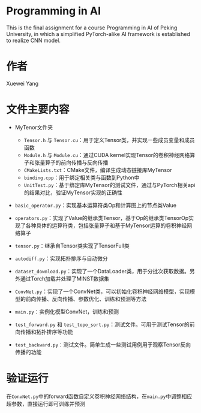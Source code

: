 # Programming in AI
This is the final assignment for a course Programming in AI of Peking University, in which a simplified PyTorch-alike AI framework is established to realize CNN model.

# 作者
Xuewei Yang

# 文件主要内容

* MyTenor文件夹
    * `Tensor.h` 与 `Tensor.cu`：用于定义Tensor类，并实现一些成员变量和成员函数
    * `Module.h` 与 `Module.cu`：通过CUDA kernel实现Tensor的卷积神经网络算子和张量算子的前向传播与反向传播
    * `CMakeLists.txt`：CMake文件，编译生成动态链接库MyTensor
    * `binding.cpp`：用于绑定相关类与函数到Python中
    * `UnitTest.py`：基于绑定库MyTensor的测试文件，通过与PyTorch相关api的结果对比，验证MyTensor实现的正确性

* `basic_operator.py`：实现基本运算符类Op和计算图上的节点类Value
* `operators.py`：实现了Value的继承类Tensor，基于Op的继承类TensorOp实现了各种具体的运算符类，包括张量算子和基于MyTensor运算的卷积神经网络算子
* `tensor.py`：继承自Tensor类实现了TensorFull类
* `autodiff.py`：实现拓扑排序与自动微分
* `dataset_download.py`：实现了一个DataLoader类，用于分批次获取数据。另外通过Torch加载并处理了MINST数据集
* `ConvNet.py`：实现了一个ConvNet类，可以初始化卷积神经网络模型，实现模型的前向传播、反向传播、参数优化、训练和预测等方法
* `main.py`：实例化模型ConvNet，训练和预测
* `test_forward.py` 和 `test_topo_sort.py`：测试文件。可用于测试Tensor的前向传播和拓扑排序等功能
* `test_backward.py`：测试文件。简单生成一些测试用例用于观察Tensor反向传播的功能

# 验证运行
在`ConvNet.py`中的forward函数自定义卷积神经网络结构，在`main.py`中调整相应超参数，直接运行即可训练并预测
